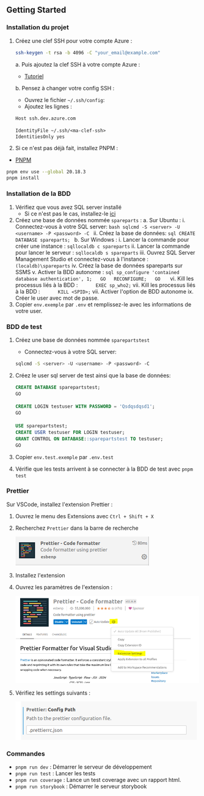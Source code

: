 ## Getting Started

### Installation du projet

1. Créez une clef SSH pour votre compte Azure :

    ```bash
    ssh-keygen -t rsa -b 4096 -C "your_email@example.com"
    ```

    a. Puis ajoutez la clef SSH à votre compte Azure :

    - [Tutoriel](https://docs.microsoft.com/en-us/azure/virtual-machines/linux/create-ssh-keys-detailed)

    b. Pensez à changer votre config SSH :

    - Ouvrez le fichier `~/.ssh/config`:
    - Ajoutez les lignes :

    ```
    Host ssh.dev.azure.com

    IdentityFile ~/.ssh/<ma-clef-ssh>
    IdentitiesOnly yes
    ```

2. Si ce n'est pas déjà fait, installez PNPM :

-   [PNPM](https://pnpm.io/installation)

```bash
pnpm env use --global 20.18.3
pnpm install
```

### Installation de la BDD

1. Vérifiez que vous avez SQL server installé
    - Si ce n'est pas le cas, installez-le [ici](https://www.microsoft.com/fr-fr/sql-server/sql-server-downloads)
2. Créez une base de données nommée `spareparts` :
   a. Sur Ubuntu :
   i. Connectez-vous à votre SQL server:
   `bash
     sqlcmd -S <server> -U <username> -P <password> -C
     `
   ii. Créez la base de données:
   `sql
     CREATE DATABASE spareparts;
     `
   b. Sur Windows :
   i. Lancer la commande pour créer une instance : `sqllocaldb c spareparts`
   ii. Lancer la commande pour lancer le serveur : `sqllocaldb s spareparts`
   iii. Ouvrez SQL Server Management Studio et connectez-vous à l'instance : `(localdb)\spareparts`
   iv. Créez la base de données spareparts sur SSMS
   v. Activer la BDD autonome :
   `sql
     sp_configure 'contained database authentication', 1;  
     GO  
     RECONFIGURE;  
     GO  
     `
   vi. Kill les processus liés à la BDD :
   `       EXEC sp_who2;
   `
   vii. Kill les processus liés à la BDD :
   `       KILL <SPID>;
   `
   vii. Activer l'option de BDD autonome
   ix. Créer le user avec mot de passe.
3. Copier `env.exemple` par `.env` et remplissez-le avec les informations de votre user.

### BDD de test

1. Créez une base de données nommée `sparepartstest`
    - Connectez-vous à votre SQL server:
    ```bash
    sqlcmd -S <server> -U <username> -P <password> -C
    ```
2. Créez le user sql server de test ainsi que la base de données:

    ```sql
    CREATE DATABASE sparepartstest;
    GO

    CREATE LOGIN testuser WITH PASSWORD = 'Qsdqsdqsd1';
    GO

    USE sparepartstest;
    CREATE USER testuser FOR LOGIN testuser;
    GRANT CONTROL ON DATABASE::sparepartstest TO testuser;
    GO
    ```

3. Copier `env.test.exemple` par `.env.test`
4. Vérifie que les tests arrivent à se connecter à la BDD de test avec `pnpm test`

### Prettier

Sur VSCode, installez l'extension Prettier :

1. Ouvrez le menu des Extensions avec `Ctrl + Shift + X`
2. Recherchez `Prettier` dans la barre de recherche

    ![Prettier plugin example](/docs/prettierpluging.PNG)

3. Installez l'extension
4. Ouvrez les paramètres de l'extension :

    ![Where are prettier settings](/docs/prettiersettings.PNG)

5. Vérifiez les settings suivants :

    ![prettier config path](/docs/prettiersettings1.PNG)

### Commandes

-   `pnpm run dev` : Démarrer le serveur de développement
-   `pnpm run test` : Lancer les tests
-   `pnpm run coverage` : Lance un test coverage avec un rapport html.
-   `pnpm run storybook` : Démarrer le serveur storybook
